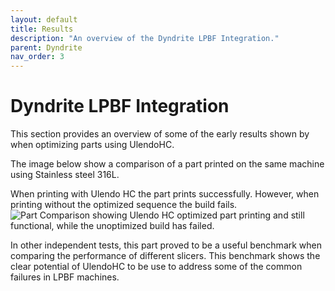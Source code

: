 ```yaml
---
layout: default
title: Results
description: "An overview of the Dyndrite LPBF Integration."
parent: Dyndrite
nav_order: 3
---
```


# Dyndrite LPBF Integration
This section provides an overview of some of the early results shown by when optimizing parts using UlendoHC. 

The image below show a comparison of a part printed on the same machine using Stainless steel 316L. 

When printing with Ulendo HC the part prints successfully. However, when printing without the optimized sequence the build fails. 
![Part Comparison showing Ulendo HC optimized part printing and still functional, while the unoptimized build has failed.](<Ulendo HC.png>)

In other independent tests, this part proved to be a useful benchmark when comparing the performance of different slicers. This benchmark shows the clear potential of UlendoHC to be use to address some of the common failures in LPBF machines.